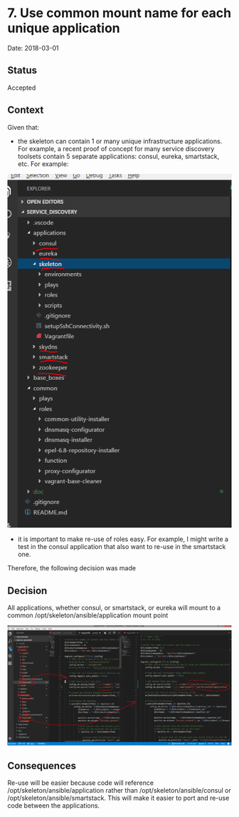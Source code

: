 # 7. Use common mount name for each unique application

Date: 2018-03-01

## Status

Accepted

## Context

Given that:

* the skeleton can contain 1 or many unique infrastructure applications.  For example, a recent proof of concept for many service discovery toolsets contain 5 separate applications: consul, eureka, smartstack, etc. For example:

![alt text](screenshots/0007-many-applications-under-one-skeleton.PNG "Many applications under one skeleton")

* it is important to make re-use of roles easy.  For example, I might write a test in the consul application that also want to re-use in the smartstack one.

Therefore, the following decision was made

## Decision

All applications, whether consul, or smartstack, or eureka will mount to a common /opt/skeleton/ansible/application mount point

![alt text](screenshots/0007-different-application-sample-mount-name.PNG "Unique applications sharing the same mount point")

## Consequences

Re-use will be easier because code will reference /opt/skeleton/ansible/application rather than /opt/skeleton/ansible/consul or /opt/skeleton/ansible/smartstack.  This will make it easier to port and re-use code between the applications.
